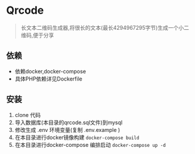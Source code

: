 # Qrcode

> 长文本二维码生成器,将很长的文本(最长4294967295字节)生成一个小二维码,便于分享


## 依赖

* 依赖docker,docker-compose
* 具体PHP依赖详见Dockerfile

## 安装 

1. clone 代码
2. 导入数据库(本目录的qrcode.sql文件)到mysql
3. 修改生成 .env 环境变量(复制 .env.example ) 
4. 在本目录进行docker镜像构建 `docker-compose build`
5. 在本目录进行docker-compose 编排启动 `docker-compose up -d`

